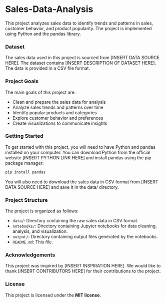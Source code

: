 # Sales-Data-Analysis
This project analyzes sales data to identify trends and patterns in sales, customer behavior, and product popularity. The project is implemented using Python and the pandas library.

### Dataset
The sales data used in this project is sourced from [INSERT DATA SOURCE HERE]. The dataset contains [INSERT DESCRIPTION OF DATASET HERE]. The data is provided in a CSV file format.

### Project Goals
The main goals of this project are:

* Clean and prepare the sales data for analysis
* Analyze sales trends and patterns over time
* Identify popular products and categories
* Explore customer behavior and preferences
* Create visualizations to communicate insights

### Getting Started
To get started with this project, you will need to have Python and pandas installed on your computer. You can download Python from the official website [INSERT PYTHON LINK HERE] and install pandas using the pip package manager:

```python
pip install pandas
```

You will also need to download the sales data in CSV format from [INSERT DATA SOURCE HERE] and save it in the data/ directory.

### Project Structure
The project is organized as follows:

* `data/`: Directory containing the raw sales data in CSV format.
* `notebooks/`: Directory containing Jupyter notebooks for data cleaning, analysis, and visualization.
* `output/`: Directory containing output files generated by the notebooks.
* `README.md`: This file.

### Acknowledgements
This project was inspired by [INSERT INSPIRATION HERE]. We would like to thank [INSERT CONTRIBUTORS HERE] for their contributions to the project.

### License
This project is licensed under the __MIT license__.



